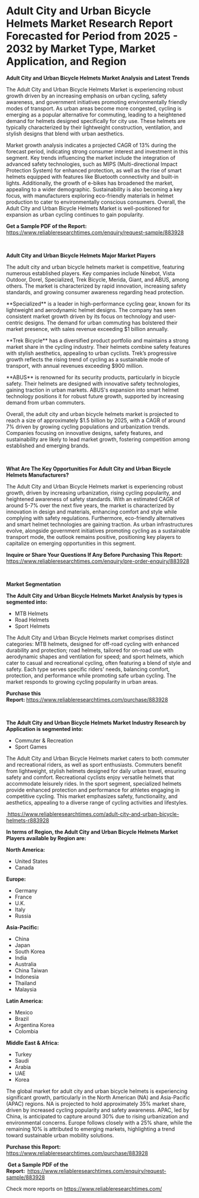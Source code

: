 <p><h1>Adult City and Urban Bicycle Helmets Market Research Report Forecasted for Period from 2025 -  2032 by Market Type, Market Application, and Region</h1></p><p><strong>Adult City and Urban Bicycle Helmets Market Analysis and Latest Trends</strong></p>
<p><p>The Adult City and Urban Bicycle Helmets Market is experiencing robust growth driven by an increasing emphasis on urban cycling, safety awareness, and government initiatives promoting environmentally friendly modes of transport. As urban areas become more congested, cycling is emerging as a popular alternative for commuting, leading to a heightened demand for helmets designed specifically for city use. These helmets are typically characterized by their lightweight construction, ventilation, and stylish designs that blend with urban aesthetics.</p><p>Market growth analysis indicates a projected CAGR of 13% during the forecast period, indicating strong consumer interest and investment in this segment. Key trends influencing the market include the integration of advanced safety technologies, such as MIPS (Multi-directional Impact Protection System) for enhanced protection, as well as the rise of smart helmets equipped with features like Bluetooth connectivity and built-in lights. Additionally, the growth of e-bikes has broadened the market, appealing to a wider demographic. Sustainability is also becoming a key focus, with manufacturers exploring eco-friendly materials in helmet production to cater to environmentally conscious consumers. Overall, the Adult City and Urban Bicycle Helmets Market is well-positioned for expansion as urban cycling continues to gain popularity.</p></p>
<p><strong>Get a Sample PDF of the Report:&nbsp;</strong> <a href="https://www.reliableresearchtimes.com/enquiry/request-sample/883928?utm_campaign=3283&utm_medium=2&utm_source=Github&utm_content=ia&utm_term=05042025&utm_id=adult-city-and-urban-bicycle-helmets">https://www.reliableresearchtimes.com/enquiry/request-sample/883928</a></p>
<p>&nbsp;</p>
<p><strong>Adult City and Urban Bicycle Helmets Major Market Players</strong></p>
<p><p>The adult city and urban bicycle helmets market is competitive, featuring numerous established players. Key companies include Ninebot, Vista Outdoor, Dorel, Specialized, Trek Bicycle, Merida, Giant, and ABUS, among others. The market is characterized by rapid innovation, increasing safety standards, and growing consumer awareness regarding head protection.</p><p>**Specialized** is a leader in high-performance cycling gear, known for its lightweight and aerodynamic helmet designs. The company has seen consistent market growth driven by its focus on technology and user-centric designs. The demand for urban commuting has bolstered their market presence, with sales revenue exceeding $1 billion annually.</p><p>**Trek Bicycle** has a diversified product portfolio and maintains a strong market share in the cycling industry. Their helmets combine safety features with stylish aesthetics, appealing to urban cyclists. Trek’s progressive growth reflects the rising trend of cycling as a sustainable mode of transport, with annual revenues exceeding $900 million.</p><p>**ABUS** is renowned for its security products, particularly in bicycle safety. Their helmets are designed with innovative safety technologies, gaining traction in urban markets. ABUS's expansion into smart helmet technology positions it for robust future growth, supported by increasing demand from urban commuters.</p><p>Overall, the adult city and urban bicycle helmets market is projected to reach a size of approximately $1.5 billion by 2025, with a CAGR of around 7% driven by growing cycling populations and urbanization trends. Companies focusing on innovative designs, safety features, and sustainability are likely to lead market growth, fostering competition among established and emerging brands.</p></p>
<p>&nbsp;</p>
<p><strong>What Are The Key Opportunities For Adult City and Urban Bicycle Helmets Manufacturers?</strong></p>
<p><p>The Adult City and Urban Bicycle Helmets market is experiencing robust growth, driven by increasing urbanization, rising cycling popularity, and heightened awareness of safety standards. With an estimated CAGR of around 5-7% over the next five years, the market is characterized by innovation in design and materials, enhancing comfort and style while complying with safety regulations. Furthermore, eco-friendly alternatives and smart helmet technologies are gaining traction. As urban infrastructures evolve, alongside government initiatives promoting cycling as a sustainable transport mode, the outlook remains positive, positioning key players to capitalize on emerging opportunities in this segment.</p></p>
<p><strong>Inquire or Share Your Questions If Any Before Purchasing This Report:</strong> <a href="https://www.reliableresearchtimes.com/enquiry/pre-order-enquiry/883928?utm_campaign=3283&utm_medium=2&utm_source=Github&utm_content=ia&utm_term=05042025&utm_id=adult-city-and-urban-bicycle-helmets">https://www.reliableresearchtimes.com/enquiry/pre-order-enquiry/883928</a></p>
<p>&nbsp;</p>
<p><strong>Market Segmentation</strong></p>
<p><strong>The Adult City and Urban Bicycle Helmets Market Analysis by types is segmented into:</strong></p>
<p><ul><li>MTB Helmets</li><li>Road Helmets</li><li>Sport Helmets</li></ul></p>
<p><p>The Adult City and Urban Bicycle Helmets market comprises distinct categories: MTB helmets, designed for off-road cycling with enhanced durability and protection; road helmets, tailored for on-road use with aerodynamic shapes and ventilation for speed; and sport helmets, which cater to casual and recreational cycling, often featuring a blend of style and safety. Each type serves specific riders' needs, balancing comfort, protection, and performance while promoting safe urban cycling. The market responds to growing cycling popularity in urban areas.</p></p>
<p><strong>Purchase this Report:&nbsp;</strong><a href="https://www.reliableresearchtimes.com/purchase/883928?utm_campaign=3283&utm_medium=2&utm_source=Github&utm_content=ia&utm_term=05042025&utm_id=adult-city-and-urban-bicycle-helmets">https://www.reliableresearchtimes.com/purchase/883928</a></p>
<p>&nbsp;</p>
<p><strong>The Adult City and Urban Bicycle Helmets Market Industry Research by Application is segmented into:</strong></p>
<p><ul><li>Commuter & Recreation</li><li>Sport Games</li></ul></p>
<p><p>The Adult City and Urban Bicycle Helmets market caters to both commuter and recreational riders, as well as sport enthusiasts. Commuters benefit from lightweight, stylish helmets designed for daily urban travel, ensuring safety and comfort. Recreational cyclists enjoy versatile helmets that accommodate leisurely rides. In the sport segment, specialized helmets provide enhanced protection and performance for athletes engaging in competitive cycling. This market emphasizes safety, functionality, and aesthetics, appealing to a diverse range of cycling activities and lifestyles.</p></p>
<p><a href="https://www.reliableresearchtimes.com/adult-city-and-urban-bicycle-helmets-r883928?utm_campaign=3283&utm_medium=2&utm_source=Github&utm_content=ia&utm_term=05042025&utm_id=adult-city-and-urban-bicycle-helmets">&nbsp;https://www.reliableresearchtimes.com/adult-city-and-urban-bicycle-helmets-r883928</a></p>
<p><strong>In terms of Region, the Adult City and Urban Bicycle Helmets Market Players available by Region are:</strong></p>
<p>
    <p> <strong> North America: </strong>
        <ul>
            <li>United States</li>
            <li>Canada</li>
        </ul>
        </p> 
    <p> <strong> Europe: </strong>
        <ul>
            <li>Germany</li>
            <li>France</li>
            <li>U.K.</li>
            <li>Italy</li>
            <li>Russia</li>
        </ul>
        </p> 
    <p> <strong> Asia-Pacific: </strong>
        <ul>
            <li>China</li>
            <li>Japan</li>
            <li>South Korea</li>
            <li>India</li>
            <li>Australia</li>
            <li>China Taiwan</li>
            <li>Indonesia</li>
            <li>Thailand</li>
            <li>Malaysia</li>
        </ul>
        </p> 
    <p> <strong> Latin America: </strong>
        <ul>
            <li>Mexico</li>
            <li>Brazil</li>
            <li>Argentina Korea</li>
            <li>Colombia</li>
        </ul>
        </p> 
    <p> <strong> Middle East & Africa: </strong>
        <ul>
            <li>Turkey</li>
            <li>Saudi</li>
            <li>Arabia</li>
            <li>UAE</li>
            <li>Korea</li>
        </ul>
    </p>
    </p>
<p><p>The global market for adult city and urban bicycle helmets is experiencing significant growth, particularly in the North American (NA) and Asia-Pacific (APAC) regions. NA is projected to hold approximately 35% market share, driven by increased cycling popularity and safety awareness. APAC, led by China, is anticipated to capture around 30% due to rising urbanization and environmental concerns. Europe follows closely with a 25% share, while the remaining 10% is attributed to emerging markets, highlighting a trend toward sustainable urban mobility solutions.</p></p>
<p><strong>Purchase this Report: </strong><a href="https://www.reliableresearchtimes.com/purchase/883928?utm_campaign=3283&utm_medium=2&utm_source=Github&utm_content=ia&utm_term=05042025&utm_id=adult-city-and-urban-bicycle-helmets">https://www.reliableresearchtimes.com/purchase/883928</a></p>
<p>&nbsp;<strong>Get a Sample PDF of the Report:&nbsp;&nbsp;</strong><a href="https://www.reliableresearchtimes.com/enquiry/request-sample/883928?utm_campaign=3283&utm_medium=2&utm_source=Github&utm_content=ia&utm_term=05042025&utm_id=adult-city-and-urban-bicycle-helmets">https://www.reliableresearchtimes.com/enquiry/request-sample/883928</a></p>
<p><strong></strong></p>
<p>Check more reports on <a href="https://www.reliableresearchtimes.com/?utm_campaign=3283&utm_medium=2&utm_source=Github&utm_content=ia&utm_term=05042025&utm_id=adult-city-and-urban-bicycle-helmets">https://www.reliableresearchtimes.com/</a></p>
